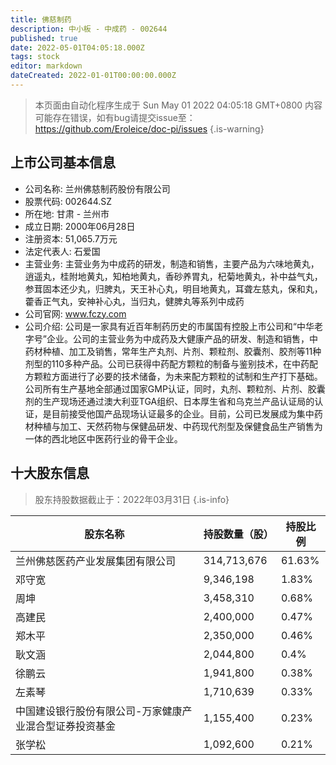```yaml
---
title: 佛慈制药
description: 中小板 - 中成药 - 002644
published: true
date: 2022-05-01T04:05:18.000Z
tags: stock
editor: markdown
dateCreated: 2022-01-01T00:00:00.000Z
---
```


> 本页面由自动化程序生成于 Sun May 01 2022 04:05:18 GMT+0800
> 内容可能存在错误，如有bug请提交issue至：https://github.com/Eroleice/doc-pi/issues
{.is-warning}

## 上市公司基本信息
- 公司名称: 兰州佛慈制药股份有限公司
- 股票代码: 002644.SZ
- 所在地: 甘肃 - 兰州市
- 成立日期: 2000年06月28日
- 注册资本: 51,065.7万元
- 法定代表人: 石爱国
- 主营业务: 主营业务为中成药的研发，制造和销售，主要产品为六味地黄丸，逍遥丸，桂附地黄丸，知柏地黄丸，香砂养胃丸，杞菊地黄丸，补中益气丸，参茸固本还少丸，归脾丸，天王补心丸，明目地黄丸，耳聋左慈丸，保和丸，藿香正气丸，安神补心丸，当归丸，健脾丸等系列中成药
- 公司官网: www.fczy.com
- 公司介绍: 公司是一家具有近百年制药历史的市属国有控股上市公司和“中华老字号”企业。公司的主营业务为中成药及大健康产品的研发、制造和销售，中药材种植、加工及销售，常年生产丸剂、片剂、颗粒剂、胶囊剂、胶剂等11种剂型的110多种产品。公司已获得中药配方颗粒的制备与鉴别技术，在中药配方颗粒方面进行了必要的技术储备，为未来配方颗粒的试制和生产打下基础。公司所有生产基地全部通过国家GMP认证，同时，丸剂、颗粒剂、片剂、胶囊剂的生产现场还通过澳大利亚TGA组织、日本厚生省和乌克兰产品认证局的认证，是目前接受他国产品现场认证最多的企业。目前，公司已发展成为集中药材种植与加工、天然药物与保健品研发、中药现代剂型及保健食品生产销售为一体的西北地区中医药行业的骨干企业。


## 十大股东信息
> 股东持股数据截止于：2022年03月31日
{.is-info}

| 股东名称 | 持股数量（股） | 持股比例 |
| --- | --- | --- |
| 兰州佛慈医药产业发展集团有限公司 | 314,713,676 | 61.63% |
| 邓守宽 | 9,346,198 | 1.83% |
| 周坤 | 3,458,310 | 0.68% |
| 高建民 | 2,400,000 | 0.47% |
| 郑木平 | 2,350,000 | 0.46% |
| 耿文涵 | 2,044,800 | 0.4% |
| 徐鹏云 | 1,941,800 | 0.38% |
| 左素琴 | 1,710,639 | 0.33% |
| 中国建设银行股份有限公司-万家健康产业混合型证券投资基金 | 1,155,400 | 0.23% |
| 张学松 | 1,092,600 | 0.21% |




